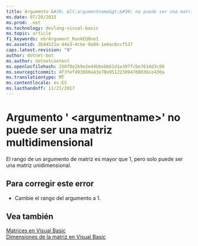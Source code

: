 ```yaml
---
title: Argumento &#39; &lt;argumentname&gt;&#39; no puede ser una matriz multidimensional
ms.date: 07/20/2015
ms.prod: .net
ms.technology: devlang-visual-basic
ms.topic: article
f1_keywords: vbrArgument_RankEQOne1
ms.assetid: 3b44521a-44e3-4cbe-9a99-1e0ac6ccf537
caps.latest.revision: "9"
author: dotnet-bot
ms.author: dotnetcontent
ms.openlocfilehash: 250f0e2b9e2e44bbebb61d1e397fcbe7614d3c80
ms.sourcegitcommit: 4f3fef493080a43e70e951223894768d36ce430a
ms.translationtype: MT
ms.contentlocale: es-ES
ms.lasthandoff: 11/21/2017
---
```

# <a name="argument-39ltargumentnamegt39-cannot-be-a-multidimensional-array"></a>Argumento &#39; &lt;argumentname&gt;&#39; no puede ser una matriz multidimensional
El rango de un argumento de matriz es mayor que 1, pero solo puede ser una matriz unidimensional.  
  
## <a name="to-correct-this-error"></a>Para corregir este error  
  
-   Cambie el rango del argumento a 1.  
  
## <a name="see-also"></a>Vea también  
 [Matrices en Visual Basic](~/docs/visual-basic/programming-guide/language-features/arrays/index.md)  
 [Dimensiones de la matriz en Visual Basic](~/docs/visual-basic/programming-guide/language-features/arrays/array-dimensions.md)
